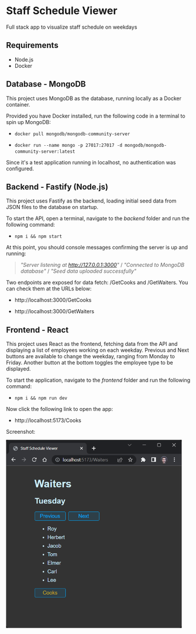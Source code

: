 # Staff Schedule Viewer

Full stack app to visualize staff schedule on weekdays

## Requirements

- Node.js
- Docker

## Database - MongoDB

This project uses MongoDB as the database, running locally as a Docker container.

Provided you have Docker installed, run the following code in a terminal to spin up MongoDB:

- `docker pull mongodb/mongodb-community-server`

- `docker run --name mongo -p 27017:27017 -d mongodb/mongodb-community-server:latest`

Since it's a test application running in localhost, no authentication was configured.

## Backend - Fastify (Node.js)

This project uses Fastify as the backend, loading initial seed data from JSON files to the database on startup.

To start the API, open a terminal, navigate to the _backend_ folder and run the following command:

- `npm i && npm start`

At this point, you should console messages confirming the server is up and running:

> _"Server listening at http://127.0.0.1:3000"_ / _"Connected to MongoDB database"_ / _"Seed data uploaded successfully"_

Two endpoints are exposed for data fetch: /GetCooks and /GetWaiters. You can check them at the URLs below:

- http://localhost:3000/GetCooks

- http://localhost:3000/GetWaiters

## Frontend - React

This project uses React as the frontend, fetching data from the API and displaying a list of employees working on each weekday. Previous and Next buttons are available to change the weekday, ranging from Monday to Friday. Another button at the bottom toggles the employee type to be displayed.

To start the application, navigate to the _frontend_ folder and run the following command:

- `npm i && npm run dev`

Now click the following link to open the app:

- http://localhost:5173/Cooks

Screenshot:

<img src="screenshot.png" width=480>
